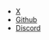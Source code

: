 * [X](https://x.com/driaforall "Follow Dria on Twitter")
* [Github](https://github.com/firstbatchxyz/dria-sdk "Dria SDK on GitHub")
* [Discord](https://discord.gg/dria "Join the Dria Discord server")